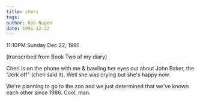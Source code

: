 ```yaml
---
title: cheri
tags: 
author: Rob Nugen
date: 1991-12-22
---
```


<p class=date>11:10PM Sunday Dec 22, 1991</p>

<p class=note>(transcribed from Book Two of my diary)</p>

<p>Cheri is on the phone with me & bawling her eyes out about John
Baker, the "Jerk off" (cheri said it).  Well she was crying but she's
happy now.

<p>We're planning to go to the zoo and we just determined that we've
known each other since 1986.  Cool, man.
